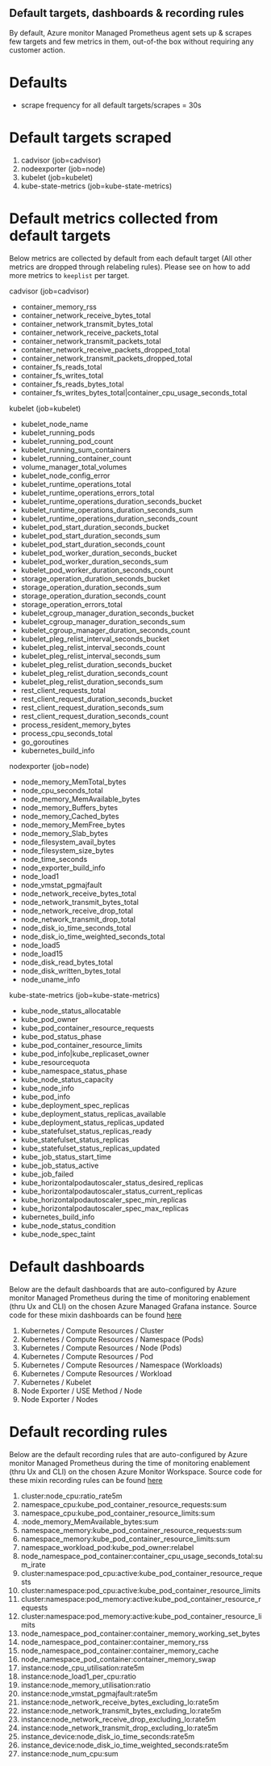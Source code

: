 ## Default targets, dashboards & recording rules

By default, Azure monitor Managed Prometheus agent sets up & scrapes few targets and few metrics in them, out-of-the box without requiring any customer action. 

# Defaults

* scrape frequency for all default targets/scrapes = 30s

# Default targets scraped 
1. cadvisor (job=cadvisor)
2. nodeexporter (job=node)
3. kubelet (job=kubelet)
4. kube-state-metrics (job=kube-state-metrics)
   
# Default metrics collected from default targets

Below metrics are collected by default from each default target (All other metrics are dropped through relabeling rules). Please see []() on how to add more metrics to `keeplist` per target.

   cadvisor (job=cadvisor)
   * container_memory_rss
   * container_network_receive_bytes_total
   * container_network_transmit_bytes_total
   * container_network_receive_packets_total
   * container_network_transmit_packets_total
   * container_network_receive_packets_dropped_total
   * container_network_transmit_packets_dropped_total
   * container_fs_reads_total
   * container_fs_writes_total
   * container_fs_reads_bytes_total
   * container_fs_writes_bytes_total|container_cpu_usage_seconds_total
  
   kubelet (job=kubelet)
   * kubelet_node_name
   * kubelet_running_pods
   * kubelet_running_pod_count
   * kubelet_running_sum_containers
   * kubelet_running_container_count
   * volume_manager_total_volumes
   * kubelet_node_config_error
   * kubelet_runtime_operations_total
   * kubelet_runtime_operations_errors_total
   * kubelet_runtime_operations_duration_seconds_bucket
   * kubelet_runtime_operations_duration_seconds_sum
   * kubelet_runtime_operations_duration_seconds_count
   * kubelet_pod_start_duration_seconds_bucket
   * kubelet_pod_start_duration_seconds_sum
   * kubelet_pod_start_duration_seconds_count
   * kubelet_pod_worker_duration_seconds_bucket
   * kubelet_pod_worker_duration_seconds_sum
   * kubelet_pod_worker_duration_seconds_count
   * storage_operation_duration_seconds_bucket
   * storage_operation_duration_seconds_sum
   * storage_operation_duration_seconds_count
   * storage_operation_errors_total
   * kubelet_cgroup_manager_duration_seconds_bucket
   * kubelet_cgroup_manager_duration_seconds_sum
   * kubelet_cgroup_manager_duration_seconds_count
   * kubelet_pleg_relist_interval_seconds_bucket
   * kubelet_pleg_relist_interval_seconds_count
   * kubelet_pleg_relist_interval_seconds_sum
   * kubelet_pleg_relist_duration_seconds_bucket
   * kubelet_pleg_relist_duration_seconds_count
   * kubelet_pleg_relist_duration_seconds_sum
   * rest_client_requests_total
   * rest_client_request_duration_seconds_bucket
   * rest_client_request_duration_seconds_sum
   * rest_client_request_duration_seconds_count
   * process_resident_memory_bytes
   * process_cpu_seconds_total
   * go_goroutines
   * kubernetes_build_info
  
   nodexporter (job=node)
   * node_memory_MemTotal_bytes
   * node_cpu_seconds_total
   * node_memory_MemAvailable_bytes
   * node_memory_Buffers_bytes
   * node_memory_Cached_bytes
   * node_memory_MemFree_bytes
   * node_memory_Slab_bytes
   * node_filesystem_avail_bytes
   * node_filesystem_size_bytes
   * node_time_seconds
   * node_exporter_build_info
   * node_load1
   * node_vmstat_pgmajfault
   * node_network_receive_bytes_total
   * node_network_transmit_bytes_total
   * node_network_receive_drop_total
   * node_network_transmit_drop_total
   * node_disk_io_time_seconds_total
   * node_disk_io_time_weighted_seconds_total
   * node_load5
   * node_load15
   * node_disk_read_bytes_total
   * node_disk_written_bytes_total
   * node_uname_info
  
   kube-state-metrics (job=kube-state-metrics)
   * kube_node_status_allocatable
   * kube_pod_owner
   * kube_pod_container_resource_requests
   * kube_pod_status_phase
   * kube_pod_container_resource_limits
   * kube_pod_info|kube_replicaset_owner
   * kube_resourcequota
   * kube_namespace_status_phase
   * kube_node_status_capacity
   * kube_node_info
   * kube_pod_info
   * kube_deployment_spec_replicas
   * kube_deployment_status_replicas_available
   * kube_deployment_status_replicas_updated
   * kube_statefulset_status_replicas_ready
   * kube_statefulset_status_replicas
   * kube_statefulset_status_replicas_updated
   * kube_job_status_start_time
   * kube_job_status_active
   * kube_job_failed
   * kube_horizontalpodautoscaler_status_desired_replicas
   * kube_horizontalpodautoscaler_status_current_replicas
   * kube_horizontalpodautoscaler_spec_min_replicas
   * kube_horizontalpodautoscaler_spec_max_replicas
   * kubernetes_build_info
   * kube_node_status_condition
   * kube_node_spec_taint

# Default dashboards

Below are the default dashboards that are auto-configured by Azure monitor Managed Prometheus during the time of monitoring enablement (thru Ux and CLI) on the chosen Azure Managed Grafana instance. Source code for these mixin dashboards can be found [here](https://github.com/Azure/prometheus-collector/tree/main/mixins)

1. Kubernetes / Compute Resources / Cluster
2. Kubernetes / Compute Resources / Namespace (Pods)
3. Kubernetes / Compute Resources / Node (Pods)
4. Kubernetes / Compute Resources / Pod
5. Kubernetes / Compute Resources / Namespace (Workloads)
6. Kubernetes / Compute Resources / Workload
7. Kubernetes / Kubelet
8. Node Exporter / USE Method / Node
9. Node Exporter / Nodes

# Default recording rules

Below are the default recording rules that are auto-configured by Azure monitor Managed Prometheus during the time of monitoring enablement (thru Ux and CLI) on the chosen Azure Monitor Workspace. Source code for these mixin recording rules can be found [here](https://github.com/Azure/prometheus-collector/tree/main/mixins)


1.	cluster:node_cpu:ratio_rate5m
2.	namespace_cpu:kube_pod_container_resource_requests:sum
3.	namespace_cpu:kube_pod_container_resource_limits:sum
4.	:node_memory_MemAvailable_bytes:sum
5.	namespace_memory:kube_pod_container_resource_requests:sum
6.	namespace_memory:kube_pod_container_resource_limits:sum
7.	namespace_workload_pod:kube_pod_owner:relabel
8.	node_namespace_pod_container:container_cpu_usage_seconds_total:sum_irate
9.  cluster:namespace:pod_cpu:active:kube_pod_container_resource_requests
10. cluster:namespace:pod_cpu:active:kube_pod_container_resource_limits
11. cluster:namespace:pod_memory:active:kube_pod_container_resource_requests
12. cluster:namespace:pod_memory:active:kube_pod_container_resource_limits
13. node_namespace_pod_container:container_memory_working_set_bytes
14. node_namespace_pod_container:container_memory_rss
15. node_namespace_pod_container:container_memory_cache
16. node_namespace_pod_container:container_memory_swap
17. instance:node_cpu_utilisation:rate5m
18. instance:node_load1_per_cpu:ratio
19. instance:node_memory_utilisation:ratio
20. instance:node_vmstat_pgmajfault:rate5m
21. instance:node_network_receive_bytes_excluding_lo:rate5m
22. instance:node_network_transmit_bytes_excluding_lo:rate5m
23. instance:node_network_receive_drop_excluding_lo:rate5m
24. instance:node_network_transmit_drop_excluding_lo:rate5m
25. instance_device:node_disk_io_time_seconds:rate5m
26. instance_device:node_disk_io_time_weighted_seconds:rate5m
27. instance:node_num_cpu:sum
